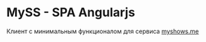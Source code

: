 # MySS - SPA Angularjs 
Клиент с минимальным функционалом для сервиса [myshows.me](https://myshows.me/)
